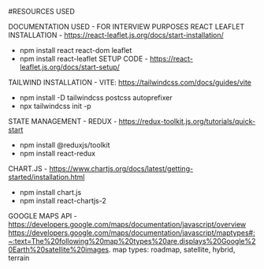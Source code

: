 #RESOURCES USED

DOCUMENTATION USED - FOR INTERVIEW PURPOSES
REACT LEAFLET INSTALLATION - https://react-leaflet.js.org/docs/start-installation/

- npm install react react-dom leaflet
- npm install react-leaflet
  SETUP CODE - https://react-leaflet.js.org/docs/start-setup/

TAILWIND INSTALLATION - VITE: https://tailwindcss.com/docs/guides/vite

- npm install -D tailwindcss postcss autoprefixer
- npx tailwindcss init -p

STATE MANAGEMENT - REDUX - https://redux-toolkit.js.org/tutorials/quick-start

- npm install @reduxjs/toolkit
- npm install react-redux

CHART.JS - https://www.chartjs.org/docs/latest/getting-started/installation.html

- npm install chart.js
- npm install react-chartjs-2

GOOGLE MAPS API - https://developers.google.com/maps/documentation/javascript/overview
https://developers.google.com/maps/documentation/javascript/maptypes#:~:text=The%20following%20map%20types%20are,displays%20Google%20Earth%20satellite%20images.
map types: roadmap, satellite, hybrid, terrain

